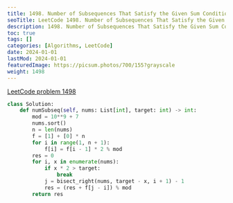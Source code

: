 ```yaml
---
title: 1498. Number of Subsequences That Satisfy the Given Sum Condition
seoTitle: LeetCode 1498. Number of Subsequences That Satisfy the Given Sum Condition | Python solution and explanation
description: 1498. Number of Subsequences That Satisfy the Given Sum Condition
toc: true
tags: []
categories: [Algorithms, LeetCode]
date: 2024-01-01
lastMod: 2024-01-01
featuredImage: https://picsum.photos/700/155?grayscale
weight: 1498
---
```


[LeetCode problem 1498](https://leetcode.com/problems/number-of-subsequences-that-satisfy-the-given-sum-condition/)

```python
class Solution:
    def numSubseq(self, nums: List[int], target: int) -> int:
        mod = 10**9 + 7
        nums.sort()
        n = len(nums)
        f = [1] + [0] * n
        for i in range(1, n + 1):
            f[i] = f[i - 1] * 2 % mod
        res = 0
        for i, x in enumerate(nums):
            if x * 2 > target:
                break
            j = bisect_right(nums, target - x, i + 1) - 1
            res = (res + f[j - i]) % mod
        return res

```
